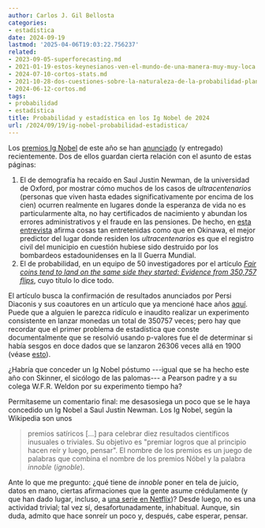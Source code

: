 ```yaml
---
author: Carlos J. Gil Bellosta
categories:
- estadística
date: 2024-09-19
lastmod: '2025-04-06T19:03:22.756237'
related:
- 2023-09-05-superforecasting.md
- 2021-01-19-estos-keynesianos-ven-el-mundo-de-una-manera-muy-muy-loca.md
- 2024-07-10-cortos-stats.md
- 2021-10-28-dos-cuestiones-sobre-la-naturaleza-de-la-probabilidad-planteadas-por-keynes-en-1921-pero-que-siguen-hoy-igual-de-vigentes.md
- 2024-06-12-cortos.md
tags:
- probabilidad
- estadística
title: Probabilidad y estadística en los Ig Nobel de 2024
url: /2024/09/19/ig-nobel-probabilidad-estadistica/
---
```


Los
[premios Ig Nobel](https://en.wikipedia.org/wiki/Ig_Nobel_Prize)
de este año se han
[anunciado](https://en.wikipedia.org/wiki/List_of_Ig_Nobel_Prize_winners#2024)
(y entregado) recientemente. Dos de ellos guardan cierta relación con el asunto de estas páginas:

1. El de demografía ha recaído en Saul Justin Newman, de la universidad de Oxford, por mostrar cómo muchos de los casos de _ultracentenarios_ (personas que viven hasta edades significativamente por encima de los cien) ocurren realmente en lugares donde la esperanza de vida no es particularmente alta, no hay certificados de nacimiento y abundan los errores administrativos y el fraude en las pensiones. De hecho, en [esta entrevista](https://theconversation.com/the-data-on-extreme-human-ageing-is-rotten-from-the-inside-out-ig-nobel-winner-saul-justin-newman-239023) afirma cosas tan entretenidas como que en Okinawa, el mejor predictor del lugar donde residen los _ultracentenarios_ es que el registro civil del municipio en cuestión hubiese sido destruido por los bombardeos estadounidenses en la II Guerra Mundial.
1. El de probabilidad, en un equipo de 50 investigadores por el artículo [_Fair coins tend to land on the same side they started: Evidence from 350,757 flips_](https://arxiv.org/abs/2310.04153), cuyo título lo dice todo.

El artículo busca la confirmación de resultados anunciados por Persi Diaconis y sus coautores en un artículo que ya mencioné hace años [aquí](/2018/02/05/lanzamientos-de-moneda-no-es-azar-sino-fisica/). Puede que a alguien le parezca ridículo e inaudito realizar un experimento consistente en lanzar monedas un total de 350757 veces; pero hay que recordar que el primer problema de estadística que conste documentalmente que se resolvió usando p-valores fue el de determinar si había sesgos en doce dados que se lanzaron 26306 veces allá en 1900 (véase [esto](/2023/06/13/pearson-ordenadores/)).

¿Habría que conceder un Ig Nobel póstumo ---igual que se ha hecho este año con Skinner, el sicólogo de las palomas--- a Pearson padre y a su colega W.F.R. Weldon por su experimento tiempo ha?

Permítaseme un comentario final: me desasosiega un poco que se le haya concedido un Ig Nobel a Saul Justin Newman. Los Ig Nobel, según la Wikipedia son unos

> premios satíricos [...] para celebrar diez resultados científicos inusuales o triviales. Su objetivo es "premiar logros que al principio hacen reír y luego, pensar". El nombre de los premios es un juego de palabras que combina el nombre de los premios Nóbel y la palabra _innoble_ (_ignoble_).

Ante lo que me pregunto: ¿qué tiene de _innoble_ poner en tela de juicio, datos en mano, ciertas afirmaciones que la gente asume crédulamente (y que han dado lugar, incluso, a [una serie en Netflix](https://media.netflix.com/en/only-on-netflix/81214929))? Desde luego, no es una actividad trivial; tal vez sí, desafortunadamente, inhabitual. Aunque, sin duda, admito que hace sonreír un poco y, después, cabe esperar, pensar.